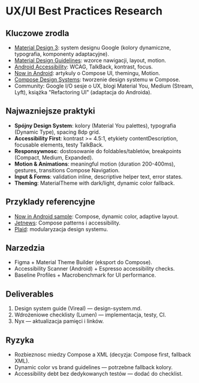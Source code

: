 ﻿# UX/UI Best Practices Research

## Kluczowe zrodla
- [Material Design 3](https://m3.material.io/): system designu Google (kolory dynamiczne, typografia, komponenty adaptacyjne).
- [Material Design Guidelines](https://material.io/design): wzorce nawigacji, layout, motion.
- [Android Accessibility](https://developer.android.com/guide/topics/ui/accessibility): WCAG, TalkBack, kontrast, focus.
- [Now in Android](https://developer.android.com/series/now-in-android): artykuly o Compose UI, themingu, Motion.
- [Compose Design Systems](https://developer.android.com/jetpack/compose/designsystems): tworzenie design systemu w Compose.
- Community: Google I/O sesje o UX, blogi Material You, Medium (Stream, Lyft), książka "Refactoring UI" (adaptacja do Androida).

## Najwazniejsze praktyki
- **Spójny Design System**: kolory (Material You palettes), typografia (Dynamic Type), spacing 8dp grid.
- **Accessibility First**: kontrast >= 4.5:1, etykiety contentDescription, focusable elements, testy TalkBack.
- **Responsywnosc**: dostosowanie do foldables/tabletów, breakpoints (Compact, Medium, Expanded).
- **Motion & Animations**: meaningful motion (duration 200-400ms), gestures, transitions Compose Navigation.
- **Input & Forms**: validation inline, descriptive helper text, error states.
- **Theming**: MaterialTheme with dark/light, dynamic color fallback.

## Przyklady referencyjne
- [Now in Android sample](https://github.com/android/nowinandroid): Compose, dynamic color, adaptive layout.
- [Jetnews](https://github.com/android/compose-samples/tree/main/JetNews): Compose patterns i accessibility.
- [Plaid](https://github.com/android/plaid): modularyzacja design systemu.

## Narzedzia
- Figma + Material Theme Builder (eksport do Compose).
- Accessibility Scanner (Android) + Espresso accessibility checks.
- Baseline Profiles + Macrobenchmark for UI performance.

## Deliverables
1. Design system guide (Vireal) — design-system.md.
2. Wdrożeniowe checklisty (Lumen) — implementacja, testy, CI.
3. Nyx — aktualizacja pamięci i linków.

## Ryzyka
- Rozbieznosc miedzy Compose a XML (decyzja: Compose first, fallback XML). 
- Dynamic color vs brand guidelines — potrzebne fallback kolory.
- Accessibility debt bez dedykowanych testów — dodać do checklist.
